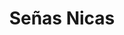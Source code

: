 ---
title: Señas Nicas
name: SeniasNicas
type: app
description: 
    es: Una aplicación para ayudar con la enseñanza y aprendizaje del lenguaje de señas nicaragüense (LSN).
    en: An app to help you teach and learn Nicaraguan Sign Language (LSN).
platforms: android
price-usd: free
price-eur: free
version: 1.0.1
image: seniasnicas.png
playstore-url: https://play.google.com/store/apps/details?id=com.marcosmiranda.seniasnicas
---